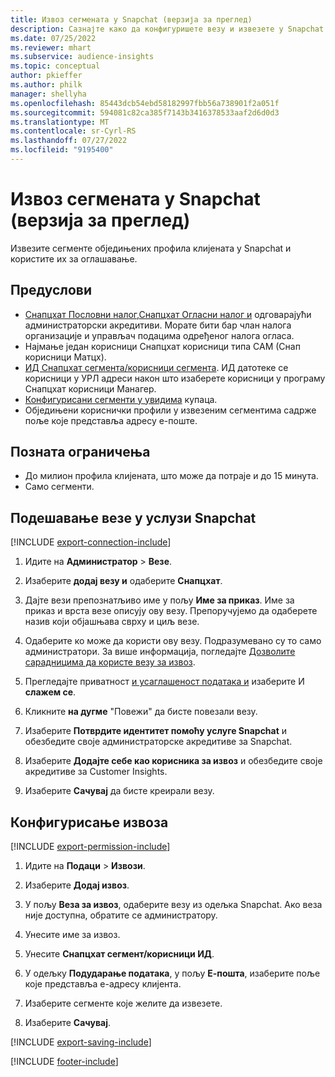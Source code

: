 ```yaml
---
title: Извоз сегмената у Snapchat (верзија за преглед)
description: Сазнајте како да конфигуришете везу и извезете у Snapchat.
ms.date: 07/25/2022
ms.reviewer: mhart
ms.subservice: audience-insights
ms.topic: conceptual
author: pkieffer
ms.author: philk
manager: shellyha
ms.openlocfilehash: 85443dcb54ebd58182997fbb56a738901f2a051f
ms.sourcegitcommit: 594081c82ca385f7143b3416378533aaf2d6d0d3
ms.translationtype: MT
ms.contentlocale: sr-Cyrl-RS
ms.lasthandoff: 07/27/2022
ms.locfileid: "9195400"
---
```

# <a name="export-segments-to-snapchat-preview"></a>Извоз сегмената у Snapchat (верзија за преглед)

Извезите сегменте обједињених профила клијената у Snapchat и користите их за оглашавање.

## <a name="prerequisites"></a>Предуслови

- [Снапцхат Пословни налог,](https://business.snapchat.com/)[Снапцхат Огласни налог и](https://ads.snapchat.com/) одговарајући администраторски акредитиви. Морате бити бар члан налога организације и управљач подацима одређеног налога огласа.
- Најмање један корисници Снапцхат корисници типа САМ (Снап корисници Матцх).
- [ИД Снапцхат сегмента/корисници сегмента](https://businesshelp.snapchat.com/s/article/custom-audiences). ИД датотеке се корисници у УРЛ адреси након што изаберете корисници у програму Снапцхат корисници Манагер.
- [Конфигурисани сегменти у увидима](segments.md) купаца.
- Обједињени кориснички профили у извезеним сегментима садрже поље које представља адресу е-поште.

## <a name="known-limitations"></a>Позната ограничења

- До милион профила клијената, што може да потраје и до 15 минута.
- Само сегменти.

## <a name="set-up-connection-to-snapchat"></a>Подешавање везе у услузи Snapchat

[!INCLUDE [export-connection-include](includes/export-connection-admn.md)]

1. Идите на **Администратор** > **Везе**.

1. Изаберите **додај везу и** одаберите **Снапцхат**.

1. Дајте вези препознатљиво име у пољу **Име за приказ**. Име за приказ и врста везе описују ову везу. Препоручујемо да одаберете назив који објашњава сврху и циљ везе.

1. Одаберите ко може да користи ову везу. Подразумевано су то само администратори. За више информација, погледајте [Дозволите сарадницима да користе везу за извоз](connections.md#allow-contributors-to-use-a-connection-for-exports).

1. Прегледајте приватност [и усаглашеност података и](connections.md#data-privacy-and-compliance) изаберите И **слажем се**.

1. Кликните **на дугме** "Повежи" да бисте повезали везу.

1. Изаберите **Потврдите идентитет помоћу услуге Snapchat** и обезбедите своје администраторске акредитиве за Snapchat.

1. Изаберите **Додајте себе као корисника за извоз** и обезбедите своје акредитиве за Customer Insights.

1. Изаберите **Сачувај** да бисте креирали везу.

## <a name="configure-an-export"></a>Конфигурисање извоза

[!INCLUDE [export-permission-include](includes/export-permission.md)]

1. Идите на **Подаци** > **Извози**.

1. Изаберите **Додај извоз**.

1. У пољу **Веза за извоз**, одаберите везу из одељка Snapchat. Ако веза није доступна, обратите се администратору.

1. Унесите име за извоз.

1. Унесите **Снапцхат сегмент/корисници ИД**.

1. У одељку **Подударање података**, у пољу **Е-пошта**, изаберите поље које представља е-адресу клијента.

1. Изаберите сегменте које желите да извезете.

1. Изаберите **Сачувај**.

[!INCLUDE [export-saving-include](includes/export-saving.md)]

[!INCLUDE [footer-include](includes/footer-banner.md)]
